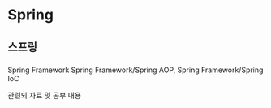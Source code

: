 # Spring
## 스프링 
### 
Spring Framework
Spring Framework/Spring AOP, 
Spring Framework/Spring IoC

관련되 자료 및 공부 내용
